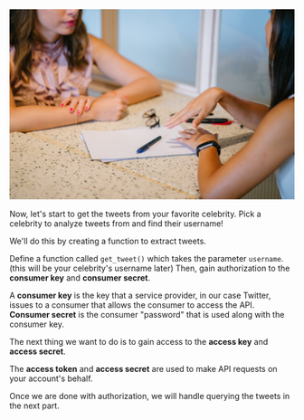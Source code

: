 <img src="../image/pexels-photo-1311518.jpeg" alt="Two Woman Chatting"  />

Now, let's start to get the tweets from your favorite celebrity. Pick a celebrity to analyze tweets from and find their username! 

We'll do this by creating a function to extract tweets. 

Define a function called `get_tweet()` which takes the parameter `username`. (this will be your celebrity's username later) Then, gain authorization to the **consumer key** and **consumer secret**.

A **consumer key** is the key that a service provider, in our case Twitter, issues to a consumer that allows the consumer to access the API. **Consumer secret** is the consumer "password" that is used along with the consumer key.



The next thing we want to do is to gain access to the **access key** and **access secret**.

The **access token** and **access secret** are used to make API requests on your account's behalf.



Once we are done with authorization, we will handle querying the tweets in the next part.